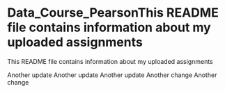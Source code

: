 # Data_Course_PearsonThis README file contains information about my uploaded assignments
This README file contains information about my uploaded assignments


Another update
Another update
Another update
Another change
Another change
